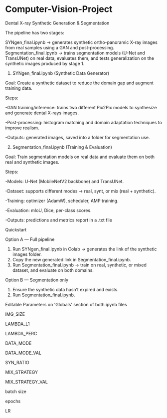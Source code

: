 # Computer-Vision-Project

Dental X-ray Synthetic Generation & Segmentation

The pipeline has two stages:

SYNgen_final.ipynb → generates synthetic ortho-panoramic X-ray images from real samples using a GAN and post-processing.
Segmentation_final.ipynb → trains segmentation models (U-Net and TransUNet) on real data, evaluates them, and tests generalization on the synthetic images produced by stage 1.

1) SYNgen_final.ipynb (Synthetic Data Generator)

Goal: Create a synthetic dataset to reduce the domain gap and augment training data.

Steps:

-GAN training/inference: trains two different Pix2Pix models to synthesize and generate dental X-rays images.

-Post-processing: histogram matching and domain adaptation techniques to improve realism.

-Outputs: generated images, saved into a folder for segmentation use.

2) Segmentation_final.ipynb (Training & Evaluation)

Goal: Train segmentation models on real data and evaluate them on both real and synthetic images.

Steps:

-Models: U-Net (MobileNetV2 backbone) and TransUNet.

-Dataset: supports different modes → real, synt, or mix (real + synthetic).

-Training: optimizer (AdamW), scheduler, AMP training.

-Evaluation: mIoU, Dice, per-class scores.

-Outputs: predictions and metrics report in a .txt file



Quickstart

Option A — Full pipeline

1. Run SYNgen_final.ipynb in Colab → generates the link of the synthetic images folder.
2. Copy the new generated link in Segmentation_final.ipynb.
3. Run Segmentation_final.ipynb → train on real, synthetic, or mixed dataset, and evaluate on both domains.

Option B — Segmentation only

1. Ensure the synthetic data hasn’t expired and exists.
2. Run Segmentation_final.ipynb.


Editable Parameters on 'Globals' section of both ipynb files

IMG_SIZE

LAMBDA_L1

LAMBDA_PERC

DATA_MODE

DATA_MODE_VAL

SYN_RATIO

MIX_STRATEGY

MIX_STRATEGY_VAL

batch size

epochs

LR
